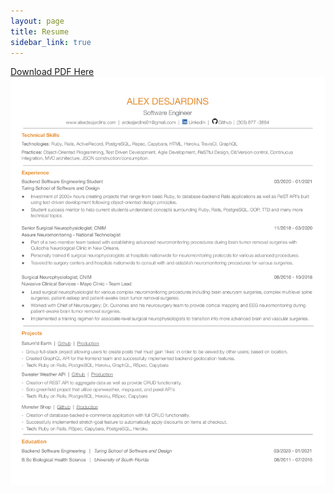 ```yaml
---
layout: page
title: Resume
sidebar_link: true
---
```

<a href="/assets/files/resume-v6.pdf" download>Download PDF Here</a>
![Resume](/assets/images/resume-v6.png)
